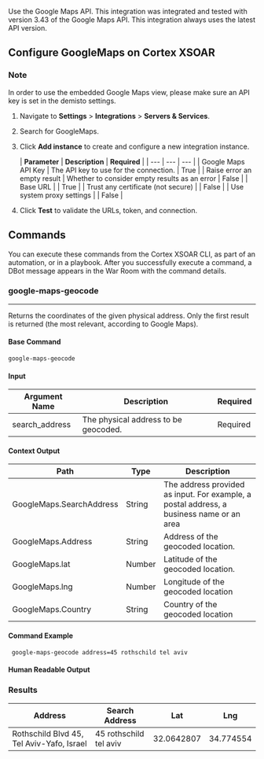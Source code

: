 Use the Google Maps API. This integration was integrated and tested with version 3.43 of the Google Maps API. This integration always uses the latest API version.
## Configure GoogleMaps on Cortex XSOAR

### Note
In order to use the embedded Google Maps view, please make sure an API key is set in the demisto settings.

1. Navigate to **Settings** > **Integrations** > **Servers & Services**.
2. Search for GoogleMaps.
3. Click **Add instance** to create and configure a new integration instance.

    | **Parameter** | **Description** | **Required** |
       | --- | --- | --- |
   | Google Maps API Key | The API key to use for the connection. | True |
   | Raise error an empty result | Whether to consider empty results as an error | False |
   | Base URL |  | True |
   | Trust any certificate (not secure) |  | False |
   | Use system proxy settings |  | False |

4. Click **Test** to validate the URLs, token, and connection.
## Commands
You can execute these commands from the Cortex XSOAR CLI, as part of an automation, or in a playbook.
After you successfully execute a command, a DBot message appears in the War Room with the command details.
### google-maps-geocode
***
Returns the coordinates of the given physical address. Only the first result is returned (the most relevant, according to Google Maps).

#### Base Command

`google-maps-geocode`
#### Input

| **Argument Name** | **Description** | **Required** |
| --- | --- | --- |
| search_address | The physical address to be geocoded. | Required | 


#### Context Output

| **Path** | **Type** | **Description** |
| --- | --- | --- |
| GoogleMaps.SearchAddress | String | The address provided as input. For example, a postal address, a business name or an area | 
| GoogleMaps.Address | String | Address of the geocoded location. | 
| GoogleMaps.lat | Number | Latitude of the geocoded location. | 
| GoogleMaps.lng | Number | Longitude of the geocoded location | 
| GoogleMaps.Country | String | Country of the geocoded location | 


#### Command Example
``` google-maps-geocode address=45 rothschild tel aviv```

#### Human Readable Output
### Results

|Address|Search Address|Lat|Lng|
|---|---|---|---|
| Rothschild Blvd 45, Tel Aviv-Yafo, Israel | 45 rothschild tel aviv | 32.0642807 | 34.774554 |